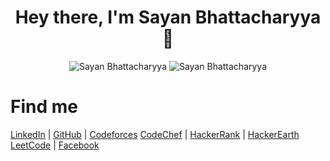 

<h1 align="center"> Hey there, I'm Sayan Bhattacharyya 👋</h1>

<div align="center">
  <img src="https://github-readme-stats.vercel.app/api?username=Sayan3990&theme=chartreuse-dark&show_icons=true&hide_border=true" alt ="Sayan Bhattacharyya">
  <img src="https://github-readme-stats.vercel.app/api/top-langs/?username=Sayan3990&hide_border=true&theme=chartreuse-dark&show_icons=true&" alt ="Sayan Bhattacharyya">
</div>


# Find me

[LinkedIn](https://www.linkedin.com/in/sayan-bhattacharyya-aa44a61a4)  |  [GitHub](https://github.com/Sayan3990)                     | [Codeforces](https://codeforces.com/profile/1905345)
[CodeChef](https://www.codechef.com/users/trust_me345)                 |  [HackerRank](https://www.hackerrank.com/sayan_bhatta2017)  | [HackerEarth](https://www.hackerearth.com/@sayan.bhatta2017)
[LeetCode](https://leetcode.com/trust_me345)                           |  [Facebook](https://www.facebook.com/sayan.bhattacharyya.3990)


